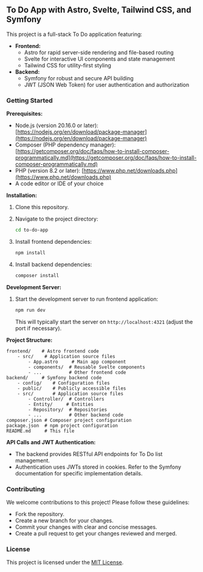 ## To Do App with Astro, Svelte, Tailwind CSS, and Symfony

This project is a full-stack To Do application featuring:

- **Frontend:**
    - Astro for rapid server-side rendering and file-based routing
    - Svelte for interactive UI components and state management
    - Tailwind CSS for utility-first styling
- **Backend:**
    - Symfony for robust and secure API building
    - JWT (JSON Web Token) for user authentication and authorization

### Getting Started

**Prerequisites:**

- Node.js (version 20.16.0 or later): [https://nodejs.org/en/download/package-manager](https://nodejs.org/en/download/package-manager)
- Composer (PHP dependency manager): [https://getcomposer.org/doc/faqs/how-to-install-composer-programmatically.md](https://getcomposer.org/doc/faqs/how-to-install-composer-programmatically.md)
- PHP (version 8.2 or later): [https://www.php.net/downloads.php](https://www.php.net/downloads.php)
- A code editor or IDE of your choice

**Installation:**

1. Clone this repository.
2. Navigate to the project directory:

   ```bash
   cd to-do-app
   ```

3. Install frontend dependencies:

   ```bash
   npm install
   ```

4. Install backend dependencies:

   ```bash
   composer install
   ```

**Development Server:**

1. Start the development server to run frontend application:

   ```bash
   npm run dev
   ```

   This will typically start the server on `http://localhost:4321` (adjust the port if necessary).

**Project Structure:**

```
frontend/    # Astro frontend code
    - src/    # Application source files
        - App.astro     # Main app component
        - components/  # Reusable Svelte components
        - ...          # Other frontend code
backend/     # Symfony backend code
    - config/    # Configuration files
    - public/    # Publicly accessible files
    - src/       # Application source files
        - Controller/  # Controllers
        - Entity/     # Entities
        - Repository/  # Repositories
        - ...          # Other backend code
composer.json # Composer project configuration
package.json  # npm project configuration
README.md     # This file
```

**API Calls and JWT Authentication:**

- The backend provides RESTful API endpoints for To Do list management.
- Authentication uses JWTs stored in cookies. Refer to the Symfony documentation for specific implementation details.

### Contributing

We welcome contributions to this project! Please follow these guidelines:

- Fork the repository.
- Create a new branch for your changes.
- Commit your changes with clear and concise messages.
- Create a pull request to get your changes reviewed and merged.

### License

This project is licensed under the [MIT License](https://choosealicense.com/licenses/mit/).